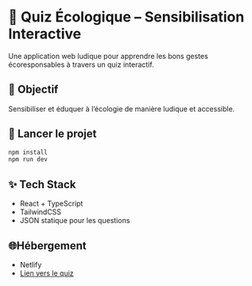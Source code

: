 # 🌱 Quiz Écologique – Sensibilisation Interactive

Une application web ludique pour apprendre les bons gestes écoresponsables à travers un quiz interactif.

## 🎯 Objectif
Sensibiliser et éduquer à l’écologie de manière ludique et accessible.

## 🚀 Lancer le projet
```bash
npm install
npm run dev
```

## ✨ Tech Stack
- React + TypeScript
- TailwindCSS
- JSON statique pour les questions

## 🌐Hébergement
- Netlify
- [Lien vers le quiz](https://celadon-cucurucho-def808.netlify.app)
